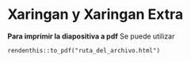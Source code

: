 # Xaringan y Xaringan Extra

**Para imprimir la diapositiva a pdf**
Se puede utilizar 
```{r}
rendenthis::to_pdf("ruta_del_archivo.html")
```
